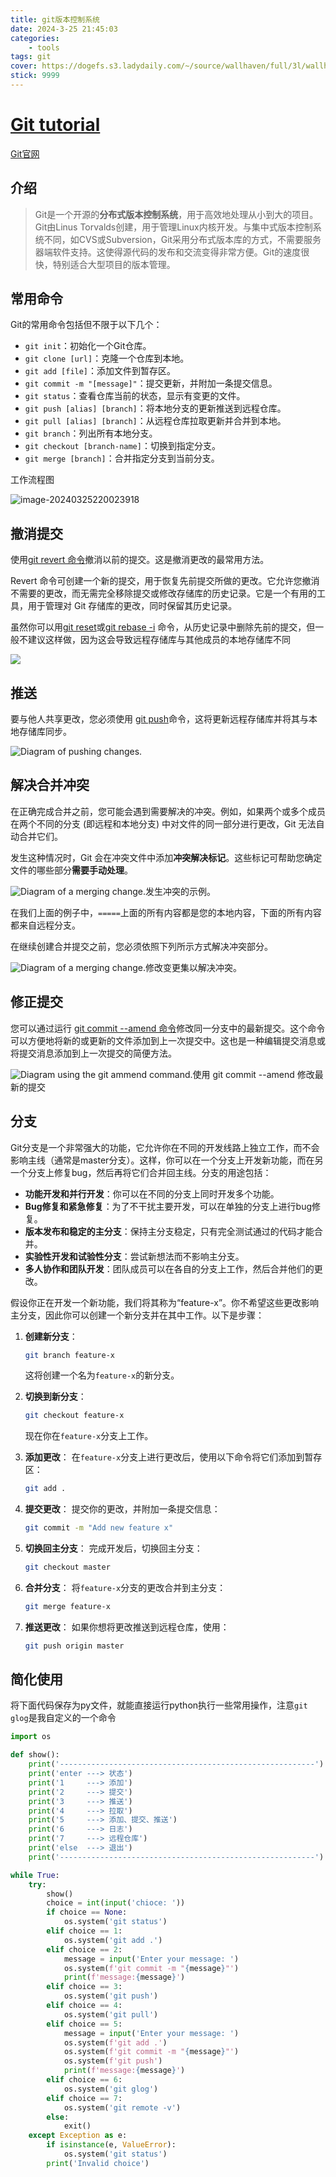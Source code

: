 ```yaml
---
title: git版本控制系统
date: 2024-3-25 21:45:03
categories: 
    - tools
tags: git
cover: https://dogefs.s3.ladydaily.com/~/source/wallhaven/full/3l/wallhaven-3lgrr3.jpg?w=2560&h=1440&fmt=webp
stick: 9999
---
```


# [Git tutorial](https://nulab.com/zh-cn/learn/software-development/git-tutorial/)

[Git官网](https://git-scm.com/)

## 介绍

> Git是一个开源的**分布式版本控制系统**，用于高效地处理从小到大的项目。Git由Linus Torvalds创建，用于管理Linux内核开发。与集中式版本控制系统不同，如CVS或Subversion，Git采用分布式版本库的方式，不需要服务器端软件支持。这使得源代码的发布和交流变得非常方便。Git的速度很快，特别适合大型项目的版本管理。

## 常用命令

Git的常用命令包括但不限于以下几个：

- `git init`：初始化一个Git仓库。
- `git clone [url]`：克隆一个仓库到本地。
- `git add [file]`：添加文件到暂存区。
- `git commit -m "[message]"`：提交更新，并附加一条提交信息。
- `git status`：查看仓库当前的状态，显示有变更的文件。
- `git push [alias] [branch]`：将本地分支的更新推送到远程仓库。
- `git pull [alias] [branch]`：从远程仓库拉取更新并合并到本地。
- `git branch`：列出所有本地分支。
- `git checkout [branch-name]`：切换到指定分支。
- `git merge [branch]`：合并指定分支到当前分支。

工作流程图

![image-20240325220023918](https://gitee.com/clibin/image-bed/raw/master/image-20240325220023918.png)

## 撤消提交

使用[git revert 命令](https://nulab.com/zh-cn/learn/software-development/git-tutorial/git-commands-settings/basic-git-commands/#undo-changes-from-previous-commit)撤消以前的提交。这是撤消更改的最常用方法。

Revert 命令可创建一个新的提交，用于恢复先前提交所做的更改。它允许您撤消不需要的更改，而无需完全移除提交或修改存储库的历史记录。它是一个有用的工具，用于管理对 Git 存储库的更改，同时保留其历史记录。

虽然你可以用[git reset](https://nulab.com/zh-cn/learn/software-development/git-tutorial/git-commands-settings/git-commit-history-commands/#remove-previous-commit)或[git rebase -i](https://nulab.com/zh-cn/learn/software-development/git-tutorial/git-commands-settings/git-commit-history-commands/#modify--move-past-commit-and-messages) 命令，从历史记录中删除先前的提交，但一般不建议这样做，因为这会导致远程存储库与其他成员的本地存储库不同

![](https://img2.imgtp.com/2024/04/05/9LmbHSHT.png)



## 推送

要与他人共享更改，您必须使用 [git push](https://nulab.com/zh-cn/learn/software-development/git-tutorial/git-commands-settings/remote-git-commands/#create--push-branch-changes-to-remote-repository)命令，这将更新远程存储库并将其与本地存储库同步。

![Diagram of pushing changes.](https://img2.imgtp.com/2024/04/05/3aE4gI25.png)



## 解决合并冲突

在正确完成合并之前，您可能会遇到需要解决的冲突。例如，如果两个或多个成员在两个不同的分支 (即远程和本地分支) 中对文件的同一部分进行更改，Git 无法自动合并它们。

发生这种情况时，Git 会在冲突文件中添加**冲突解决标记**。这些标记可帮助您确定文件的哪些部分**需要手动处理**。

![Diagram of a merging change.](https://img2.imgtp.com/2024/04/05/axyuLgdV.png)发生冲突的示例。

在我们上面的例子中，`=====`上面的所有内容都是您的本地内容，下面的所有内容都来自远程分支。

在继续创建合并提交之前，您必须依照下列所示方式解决冲突部分。

![Diagram of a merging change.](https://img2.imgtp.com/2024/04/05/sTrZf4ry.png)修改变更集以解决冲突。



## 修正提交

您可以通过运行 [git commit --amend 命令](https://nulab.com/zh-cn/learn/software-development/git-tutorial/git-commands-settings/git-commit-history-commands/#modify-previous-commit-and-messages)修改同一分支中的最新提交。这个命令可以方便地将新的或更新的文件添加到上一次提交中。这也是一种编辑提交消息或将提交消息添加到上一次提交的简便方法。

![Diagram using the git ammend command.](https://img2.imgtp.com/2024/04/05/VvZtwaIV.png)使用 git commit --amend 修改最新的提交

## 分支

 Git分支是一个非常强大的功能，它允许你在不同的开发线路上独立工作，而不会影响主线（通常是master分支）。这样，你可以在一个分支上开发新功能，而在另一个分支上修复bug，然后再将它们合并回主线。分支的用途包括：

- **功能开发和并行开发**：你可以在不同的分支上同时开发多个功能。
- **Bug修复和紧急修复**：为了不干扰主要开发，可以在单独的分支上进行bug修复。
- **版本发布和稳定的主分支**：保持主分支稳定，只有完全测试通过的代码才能合并。
- **实验性开发和试验性分支**：尝试新想法而不影响主分支。
- **多人协作和团队开发**：团队成员可以在各自的分支上工作，然后合并他们的更改。

假设你正在开发一个新功能，我们将其称为“feature-x”。你不希望这些更改影响主分支，因此你可以创建一个新分支并在其中工作。以下是步骤：

1. **创建新分支**：

   ```bash
   git branch feature-x
   ```

   这将创建一个名为`feature-x`的新分支。

2. **切换到新分支**：

   ```bash
   git checkout feature-x
   ```

   现在你在`feature-x`分支上工作。

3. **添加更改**： 在`feature-x`分支上进行更改后，使用以下命令将它们添加到暂存区：

   ```bash
   git add .
   ```

4. **提交更改**： 提交你的更改，并附加一条提交信息：

   ```bash
   git commit -m "Add new feature x"
   ```

5. **切换回主分支**： 完成开发后，切换回主分支：

   ```bash
   git checkout master
   ```

6. **合并分支**： 将`feature-x`分支的更改合并到主分支：

   ```bash
   git merge feature-x
   ```

7. **推送更改**： 如果你想将更改推送到远程仓库，使用：

   ```bash
   git push origin master
   ```

## 简化使用

将下面代码保存为py文件，就能直接运行python执行一些常用操作，注意`git glog`是我自定义的一个命令

```python
import os

def show():
    print('---------------------------------------------------------')
    print('enter ---> 状态')
    print('1     ---> 添加')
    print('2     ---> 提交')
    print('3     ---> 推送')
    print('4     ---> 拉取')
    print('5     ---> 添加、提交、推送')
    print('6     ---> 日志')
    print('7     ---> 远程仓库')
    print('else  ---> 退出')
    print('---------------------------------------------------------')

while True:
    try:
        show()
        choice = int(input('chioce: '))
        if choice == None:
            os.system('git status')
        elif choice == 1:
            os.system('git add .')
        elif choice == 2:
            message = input('Enter your message: ')
            os.system(f'git commit -m "{message}"')
            print(f'message:{message}')
        elif choice == 3:
            os.system('git push')
        elif choice == 4:
            os.system('git pull')
        elif choice == 5:
            message = input('Enter your message: ')
            os.system(f'git add .')
            os.system(f'git commit -m "{message}"')
            os.system(f'git push')
            print(f'message:{message}')
        elif choice == 6:
            os.system('git glog')
        elif choice == 7:
            os.system('git remote -v')
        else:
            exit()
    except Exception as e:
        if isinstance(e, ValueError):
            os.system('git status')
        print('Invalid choice')
```

